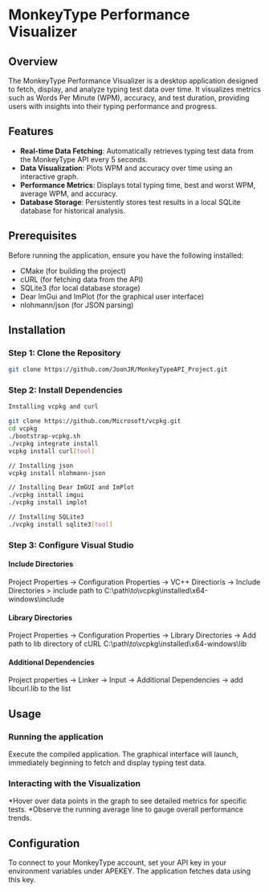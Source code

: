 # MonkeyType Performance Visualizer

## Overview
The MonkeyType Performance Visualizer is a desktop application designed to fetch, display, and analyze typing test data over time. It visualizes metrics such as Words Per Minute (WPM), accuracy, and test duration, providing users with insights into their typing performance and progress.

## Features
- **Real-time Data Fetching**: Automatically retrieves typing test data from the MonkeyType API every 5 seconds.
- **Data Visualization**: Plots WPM and accuracy over time using an interactive graph.
- **Performance Metrics**: Displays total typing time, best and worst WPM, average WPM, and accuracy.
- **Database Storage**: Persistently stores test results in a local SQLite database for historical analysis.

## Prerequisites
Before running the application, ensure you have the following installed:
- CMake (for building the project)
- cURL (for fetching data from the API)
- SQLite3 (for local database storage)
- Dear ImGui and ImPlot (for the graphical user interface)
- nlohmann/json (for JSON parsing)

## Installation

### Step 1: Clone the Repository
```bash
git clone https://github.com/JoonJR/MonkeyTypeAPI_Project.git
```
### Step 2: Install Dependencies
```bash
Installing vcpkg and curl 

git clone https://github.com/Microsoft/vcpkg.git
cd vcpkg
./bootstrap-vcpkg.sh
./vcpkg integrate install
vcpkg install curl[tool]

// Installing json
vcpkg install nlohmann-json

// Installing Dear ImGUI and ImPlot 
./vcpkg install imgui
./vcpkg install implot

// Installing SQLite3
./vcpkg install sqlite3[tool]
```
### Step 3: Configure Visual Studio
#### Include Directories
Project Properties -> Configuration Properties -> VC++ Directioris -> Include Directories > include path to C:\path\to\vcpkg\installed\x64-windows\include
#### Library Directories
Project Properties -> Configuration Properties -> Library Directories -> Add path to lib directory of cURL C:\path\to\vcpkg\installed\x64-windows\lib
#### Additional Dependencies
Project properties -> Linker -> Input -> Additional Dependencies -> add libcurl.lib to the list


## Usage

### Running the application

Execute the compiled application. The graphical interface will launch, immediately beginning to fetch and display typing test data.

### Interacting with the Visualization
*Hover over data points in the graph to see detailed metrics for specific tests.
*Observe the running average line to gauge overall performance trends.

## Configuration 
To connect to your MonkeyType account, set your API key in your environment variables under APEKEY. The application fetches data using this key.
